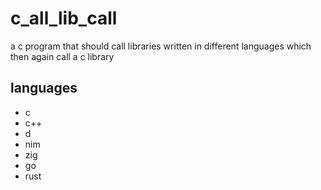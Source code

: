 # c_all_lib_call

a c program that should call libraries written in different languages which then again call a c library

## languages

- c
- c++
- d
- nim
- zig
- go
- rust
